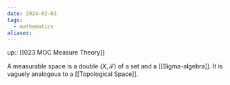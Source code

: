 ```yaml
---
date: 2024-02-02
tags:
  - mathematics
aliases:
---
```

up:: [[023 MOC Measure Theory]]

A measurable space is a double $(X, \mathcal{F})$ of a set and a [[Sigma-algebra]]. It is vaguely analogous to a [[Topological Space]].
